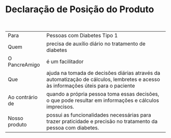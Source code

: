 # Declaração de Posição do Produto

<br>

|                  |                                                                                                      |
| :--------------- | ---------------------------------------------------------------------------------------------------- |
| Para             | Pessoas com Diabetes Tipo 1                                                   |
| Quem             | precisa de auxílio diário no tratamento de diabetes                                    |
| O PancreAmigo    | é um facilitador                                                               |
| Que              | ajuda na tomada de decisões diárias através da automatização de cálculos, lembretes e acesso às informações úteis para o paciente |
| Ao contrário de  | quando a própria pessoa toma essas decisões, o que pode resultar em informações e cálculos imprecisos. |
| Nosso produto    | possui as funcionalidades necessárias para trazer praticidade e precisão no tratamento da pessoa com diabetes. |

